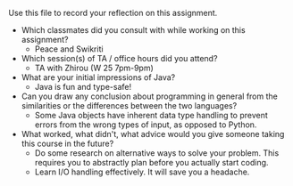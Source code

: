 Use this file to record your reflection on this assignment.

- Which classmates did you consult with while working on this assignment? 
  - Peace and Swikriti
- Which session(s) of TA / office hours did you attend?
  - TA with Zhirou (W 25 7pm-9pm)
- What are your initial impressions of Java? 
  - Java is fun and type-safe!
- Can you draw any conclusion about programming in general from the similarities or the differences between the two languages? 
  - Some Java objects have inherent data type handling to prevent errors from the wrong types of input, as opposed to Python.
- What worked, what didn't, what advice would you give someone taking this course in the future?
  - Do some research on alternative ways to solve your problem. This requires you to abstractly plan before you actually start coding.
  - Learn I/O handling effectively. It will save you a headache.
